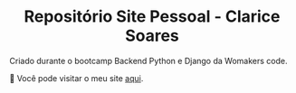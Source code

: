 <h1 align="center"> Repositório Site Pessoal - Clarice Soares </h1>
Criado durante o bootcamp Backend Python e Django da Womakers code.

🔎 Você pode visitar o meu site [aqui](https://claricesoares.github.io/clarice-curriculo/).
